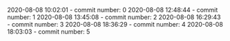 2020-08-08 10:02:01 - commit number: 0
2020-08-08 12:48:44 - commit number: 1
2020-08-08 13:45:08 - commit number: 2
2020-08-08 16:29:43 - commit number: 3
2020-08-08 18:36:29 - commit number: 4
2020-08-08 18:03:03 - commit number: 5
